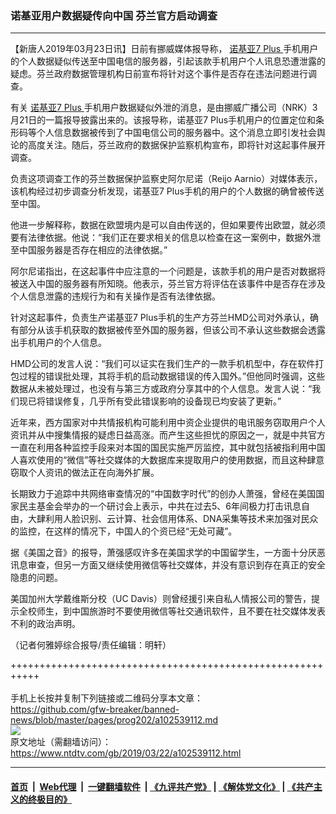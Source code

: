 ### 诺基亚用户数据疑传向中国 芬兰官方启动调查
------------------------

<div class="post_content" itemprop="articleBody">
 <p>
  【新唐人2019年03月23日讯】日前有挪威媒体报导称，
  <a href="https://www.ntdtv.com/gb/诺基亚7-plus.htm">
   诺基亚7 Plus
  </a>
  手机用户的个人数据疑似传送至中国电信的服务器，引起该款手机用户个人讯息恐遭泄露的疑虑。芬兰政府数据管理机构日前宣布将针对这个事件是否存在违法问题进行调查。
 </p>
 <p>
  有关
  <a href="https://www.ntdtv.com/gb/诺基亚7-plus.htm">
   诺基亚7 Plus
  </a>
  手机用户数据疑似外泄的消息，是由挪威广播公司（NRK）3月21日的一篇报导披露出来的。该报导称，诺基亚7 Plus手机用户的位置定位和条形码等个人信息数据被传到了中国电信公司的服务器中。这个消息立即引发社会舆论的高度关注。随后，芬兰政府的数据保护监察机构宣布，即将针对这起事件展开调查。
 </p>
 <p>
  负责这项调查工作的芬兰数据保护监察史阿尔尼诺（Reijo Aarnio）对媒体表示，该机构经过初步调查分析发现，诺基亚7 Plus手机的用户的个人数据的确曾被传送至中国。
 </p>
 <p>
  他进一步解释称，数据在欧盟境内是可以自由传送的，但如果要传出欧盟，就必须要有法律依据。他说：“我们正在要求相关的信息以检查在这一案例中，数据外泄至中国服务器是否存在相应的法律依据。”
 </p>
 <p>
  阿尔尼诺指出，在这起事件中应注意的一个问题是，该款手机的用户是否对数据将被送入中国的服务器有所知晓。他表示，芬兰官方将评估在该事件中是否存在涉及个人信息泄露的违规行为和有关操作是否有法律依据。
 </p>
 <p>
  针对这起事件，负责生产诺基亚7 Plus手机的生产方芬兰HMD公司对外承认，确有部分从该手机获取的数据被传至外国的服务器，但该公司不承认这些数据会透露出手机用户的个人信息。
 </p>
 <p>
  HMD公司的发言人说：“我们可以证实在我们生产的一款手机机型中，存在软件打包过程的错误批处理，其将手机的启动数据错误的传入国外。”但他同时强调，这些数据从未被处理过，也没有与第三方或政府分享其中的个人信息。发言人说：“我们现已将错误修复，几乎所有受此错误影响的设备现已均安装了更新。”
 </p>
 <p>
  近年来，西方国家对中共情报机构可能利用中资企业提供的电讯服务窃取用户个人资讯并从中搜集情报的疑虑日益高涨。而产生这些担忧的原因之一，就是中共官方一直在利用各种监控手段来对本国的国民实施严厉监控，其中就包括被指利用中国人喜欢使用的“微信”等社交媒体的大数据库来提取用户的使用数据，而且这种肆意窃取个人资讯的做法正在向海外扩展。
 </p>
 <p>
  长期致力于追踪中共网络审查情况的“中国数字时代”的创办人萧强，曾经在美国国家民主基金会举办的一个研讨会上表示，中共在过去5、6年间极力打击讯息自由，大肆利用人脸识别、云计算、社会信用体系、DNA采集等技术来加强对民众的监控，在这样的情况下，中国人的个资已经“无处可藏”。
 </p>
 <p>
  据《美国之音》的报导，萧强感叹许多在美国求学的中国留学生，一方面十分厌恶讯息审查，但另一方面又继续使用微信等社交媒体，并没有意识到存在真正的安全隐患的问题。
 </p>
 <p>
  美国加州大学戴维斯分校（UC Davis）则曾经援引来自私人情报公司的警告，提示全校师生，到中国旅游时不要使用微信等社交通讯软件，且不要在社交媒体发表不利的政治声明。
 </p>
 <p>
  （记者何雅婷综合报导/责任编辑：明轩）
 </p>
 <div class="single_ad">
 </div>
</div>

+++++++++++++++++++++++++++++++++++++++++++++++++++++++++++<br/><br/>
手机上长按并复制下列链接或二维码分享本文章：<br/>
https://github.com/gfw-breaker/banned-news/blob/master/pages/prog202/a102539112.md <br/>
<a href='https://github.com/gfw-breaker/banned-news/blob/master/pages/prog202/a102539112.md'><img src='https://github.com/gfw-breaker/banned-news/blob/master/pages/prog202/a102539112.md.png'/></a> <br/>
原文地址（需翻墙访问）：https://www.ntdtv.com/gb/2019/03/22/a102539112.html


------------------------
#### [首页](https://github.com/gfw-breaker/banned-news/blob/master/README.md) &nbsp;|&nbsp; [Web代理](https://github.com/labour-camp/helloworld) &nbsp;|&nbsp; [一键翻墙软件](https://github.com/gfw-breaker/nogfw/blob/master/README.md) &nbsp;| [《九评共产党》](https://github.com/gfw-breaker/9ping.md/blob/master/README.md#九评之一评共产党是什么) | [《解体党文化》](https://github.com/gfw-breaker/jtdwh.md/blob/master/README.md) | [《共产主义的终极目的》](https://github.com/gfw-breaker/gczydzjmd.md/blob/master/README.md)

